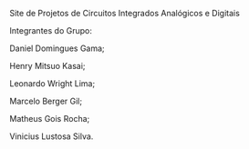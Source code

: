 Site de Projetos de Circuitos Integrados Analógicos e Digitais

Integrantes do Grupo: 

Daniel Domingues Gama; 

Henry Mitsuo Kasai;

Leonardo Wright Lima; 

Marcelo Berger Gil;

Matheus Gois Rocha; 

Vinicius Lustosa Silva.
